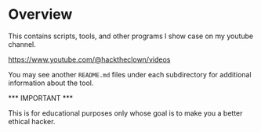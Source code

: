 # Overview
This contains scripts, tools, and other programs I show case on my youtube
channel.

https://www.youtube.com/@hacktheclown/videos

You may see another `README.md` files under each subdirectory for additional
information about the tool.

*** IMPORTANT ***

This is for educational purposes only whose goal is to make you a better ethical
hacker.
